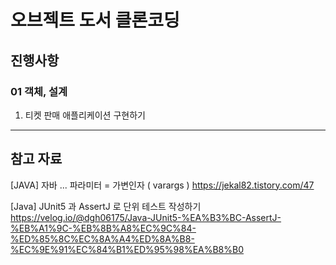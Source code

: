 # 오브젝트 도서 클론코딩

## 진행사항

### 01 객체, 설계

01. 티켓 판매 애플리케이션 구현하기

---

## 참고 자료
[JAVA] 자바 ... 파라미터 = 가변인자 ( varargs )
https://jekal82.tistory.com/47

[Java] JUnit5 과 AssertJ 로 단위 테스트 작성하기
https://velog.io/@dgh06175/Java-JUnit5-%EA%B3%BC-AssertJ-%EB%A1%9C-%EB%8B%A8%EC%9C%84-%ED%85%8C%EC%8A%A4%ED%8A%B8-%EC%9E%91%EC%84%B1%ED%95%98%EA%B8%B0

